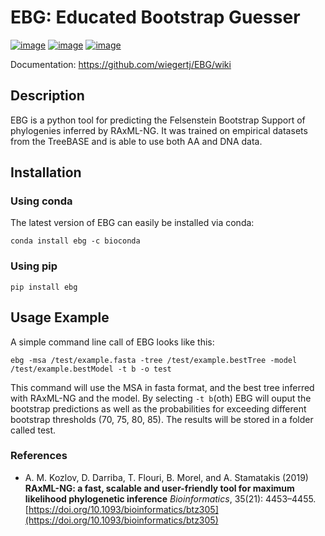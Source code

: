# EBG: Educated Bootstrap Guesser
[![image](https://img.shields.io/pypi/v/ebg.svg)](https://pypi.python.org/pypi/bad-phylo)
[![image](https://img.shields.io/conda/vn/conda-forge/ebg.svg)](https://anaconda.org/conda-forge/bad-phylo)
[![image](https://img.shields.io/badge/License-GPL3-yellow.svg)](https://opensource.org/licenses/GPL-3-0)

Documentation: https://github.com/wiegertj/EBG/wiki
## Description

EBG is a python tool for predicting the Felsenstein Bootstrap Support of phylogenies inferred by RAxML-NG.
It was trained on empirical datasets from the TreeBASE and is able to use both AA and DNA data.


## Installation
### Using conda
The latest version of EBG can easily be installed via conda:
```
conda install ebg -c bioconda
```
### Using pip
```
pip install ebg
```
## Usage Example
A simple command line call of EBG looks like this:
```
ebg -msa /test/example.fasta -tree /test/example.bestTree -model /test/example.bestModel -t b -o test 
```
This command will use the MSA in fasta format, and the best tree inferred with RAxML-NG and the model.
By selecting ```-t b```(oth) EBG will ouput the bootstrap predictions as well as the probabilities for exceeding different bootstrap thresholds (70, 75, 80, 85). 
The results will be stored in a folder called test.
### References
* A. M. Kozlov, D. Darriba, T. Flouri, B. Morel, and A. Stamatakis (2019) 
**RAxML-NG: a fast, scalable and user-friendly tool for maximum likelihood phylogenetic inference** 
*Bioinformatics*, 35(21): 4453–4455. 
[https://doi.org/10.1093/bioinformatics/btz305](https://doi.org/10.1093/bioinformatics/btz305)
